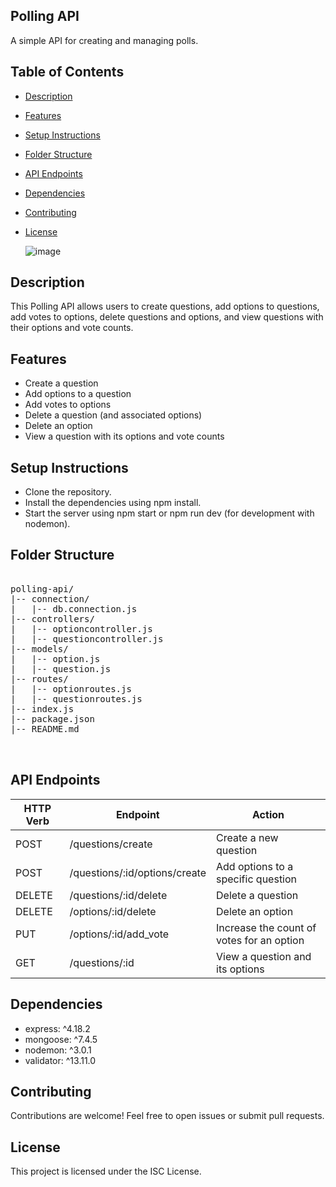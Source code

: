 ## Polling API
A simple API for creating and managing polls.

## Table of Contents

- [Description](#description)
- [Features](#features)
- [Setup Instructions](#setup-instructions)
- [Folder Structure](#folder-structure)
- [API Endpoints](#api-endpoints)
- [Dependencies](#dependencies)
- [Contributing](#contributing)
- [License](#license)

  ![image](https://github.com/gauravmittal54/Polling-Api/assets/61792468/0f2518e0-27bd-4f5d-8aaa-161e8e024e46)


## Description
This Polling API allows users to create questions, add options to questions, add votes to options, delete questions and options, and view questions with their options and vote counts.

## Features
- Create a question
- Add options to a question
- Add votes to options
- Delete a question (and associated options)
- Delete an option
- View a question with its options and vote counts

## Setup Instructions
- Clone the repository.
- Install the dependencies using npm install.
- Start the server using npm start or npm run dev (for development with nodemon).

## Folder Structure

<pre>

polling-api/
|-- connection/
|   |-- db.connection.js
|-- controllers/
|   |-- optioncontroller.js
|   |-- questioncontroller.js
|-- models/
|   |-- option.js
|   |-- question.js
|-- routes/
|   |-- optionroutes.js
|   |-- questionroutes.js
|-- index.js
|-- package.json
|-- README.md

  
</pre>

## API Endpoints

| HTTP Verb | Endpoint                               | Action                                              |
| --------- | -------------------------------------- | --------------------------------------------------- |
| POST      | /questions/create                      | Create a new question                              |
| POST      | /questions/:id/options/create          | Add options to a specific question                 |
| DELETE    | /questions/:id/delete                  | Delete a question                                  |
| DELETE    | /options/:id/delete                    | Delete an option                                   |
| PUT       | /options/:id/add_vote                  | Increase the count of votes for an option          |
| GET       | /questions/:id                         | View a question and its options                    |


## Dependencies
- express: ^4.18.2
- mongoose: ^7.4.5
- nodemon: ^3.0.1
- validator: ^13.11.0

## Contributing
Contributions are welcome! Feel free to open issues or submit pull requests.

## License
This project is licensed under the ISC License.
